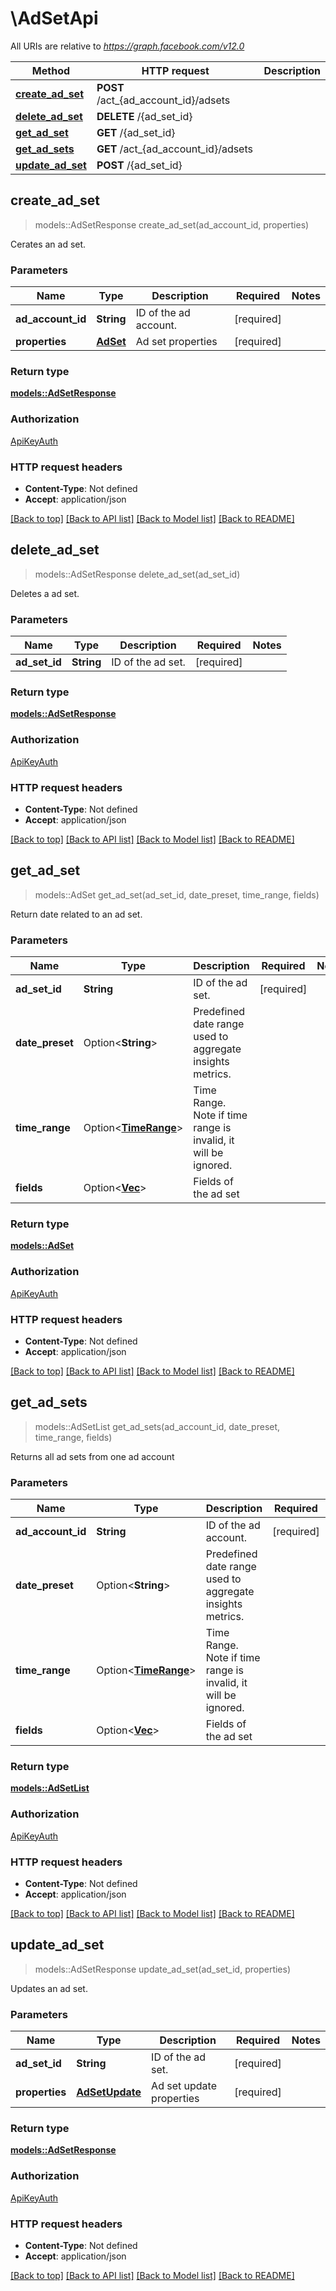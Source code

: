 # \AdSetApi

All URIs are relative to *https://graph.facebook.com/v12.0*

Method | HTTP request | Description
------------- | ------------- | -------------
[**create_ad_set**](AdSetApi.md#create_ad_set) | **POST** /act_{ad_account_id}/adsets | 
[**delete_ad_set**](AdSetApi.md#delete_ad_set) | **DELETE** /{ad_set_id} | 
[**get_ad_set**](AdSetApi.md#get_ad_set) | **GET** /{ad_set_id} | 
[**get_ad_sets**](AdSetApi.md#get_ad_sets) | **GET** /act_{ad_account_id}/adsets | 
[**update_ad_set**](AdSetApi.md#update_ad_set) | **POST** /{ad_set_id} | 



## create_ad_set

> models::AdSetResponse create_ad_set(ad_account_id, properties)


Cerates an ad set.

### Parameters


Name | Type | Description  | Required | Notes
------------- | ------------- | ------------- | ------------- | -------------
**ad_account_id** | **String** | ID of the ad account. | [required] |
**properties** | [**AdSet**](.md) | Ad set properties | [required] |

### Return type

[**models::AdSetResponse**](AdSetResponse.md)

### Authorization

[ApiKeyAuth](../README.md#ApiKeyAuth)

### HTTP request headers

- **Content-Type**: Not defined
- **Accept**: application/json

[[Back to top]](#) [[Back to API list]](../README.md#documentation-for-api-endpoints) [[Back to Model list]](../README.md#documentation-for-models) [[Back to README]](../README.md)


## delete_ad_set

> models::AdSetResponse delete_ad_set(ad_set_id)


Deletes a ad set.

### Parameters


Name | Type | Description  | Required | Notes
------------- | ------------- | ------------- | ------------- | -------------
**ad_set_id** | **String** | ID of the ad set. | [required] |

### Return type

[**models::AdSetResponse**](AdSetResponse.md)

### Authorization

[ApiKeyAuth](../README.md#ApiKeyAuth)

### HTTP request headers

- **Content-Type**: Not defined
- **Accept**: application/json

[[Back to top]](#) [[Back to API list]](../README.md#documentation-for-api-endpoints) [[Back to Model list]](../README.md#documentation-for-models) [[Back to README]](../README.md)


## get_ad_set

> models::AdSet get_ad_set(ad_set_id, date_preset, time_range, fields)


Return date related to an ad set.

### Parameters


Name | Type | Description  | Required | Notes
------------- | ------------- | ------------- | ------------- | -------------
**ad_set_id** | **String** | ID of the ad set. | [required] |
**date_preset** | Option<**String**> | Predefined date range used to aggregate insights metrics. |  |
**time_range** | Option<[**TimeRange**](.md)> | Time Range. Note if time range is invalid, it will be ignored. |  |
**fields** | Option<[**Vec<String>**](String.md)> | Fields of the ad set |  |

### Return type

[**models::AdSet**](AdSet.md)

### Authorization

[ApiKeyAuth](../README.md#ApiKeyAuth)

### HTTP request headers

- **Content-Type**: Not defined
- **Accept**: application/json

[[Back to top]](#) [[Back to API list]](../README.md#documentation-for-api-endpoints) [[Back to Model list]](../README.md#documentation-for-models) [[Back to README]](../README.md)


## get_ad_sets

> models::AdSetList get_ad_sets(ad_account_id, date_preset, time_range, fields)


Returns all ad sets from one ad account

### Parameters


Name | Type | Description  | Required | Notes
------------- | ------------- | ------------- | ------------- | -------------
**ad_account_id** | **String** | ID of the ad account. | [required] |
**date_preset** | Option<**String**> | Predefined date range used to aggregate insights metrics. |  |
**time_range** | Option<[**TimeRange**](.md)> | Time Range. Note if time range is invalid, it will be ignored. |  |
**fields** | Option<[**Vec<String>**](String.md)> | Fields of the ad set |  |

### Return type

[**models::AdSetList**](AdSetList.md)

### Authorization

[ApiKeyAuth](../README.md#ApiKeyAuth)

### HTTP request headers

- **Content-Type**: Not defined
- **Accept**: application/json

[[Back to top]](#) [[Back to API list]](../README.md#documentation-for-api-endpoints) [[Back to Model list]](../README.md#documentation-for-models) [[Back to README]](../README.md)


## update_ad_set

> models::AdSetResponse update_ad_set(ad_set_id, properties)


Updates an ad set.

### Parameters


Name | Type | Description  | Required | Notes
------------- | ------------- | ------------- | ------------- | -------------
**ad_set_id** | **String** | ID of the ad set. | [required] |
**properties** | [**AdSetUpdate**](.md) | Ad set update properties | [required] |

### Return type

[**models::AdSetResponse**](AdSetResponse.md)

### Authorization

[ApiKeyAuth](../README.md#ApiKeyAuth)

### HTTP request headers

- **Content-Type**: Not defined
- **Accept**: application/json

[[Back to top]](#) [[Back to API list]](../README.md#documentation-for-api-endpoints) [[Back to Model list]](../README.md#documentation-for-models) [[Back to README]](../README.md)

